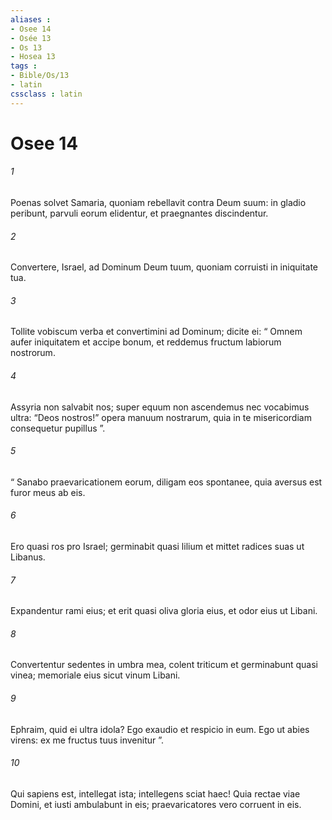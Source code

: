 ```yaml
---
aliases : 
- Osee 14
- Osée 13
- Os 13
- Hosea 13
tags : 
- Bible/Os/13
- latin
cssclass : latin
---
```


# Osee 14

###### 1
Poenas solvet Samaria, quoniam rebellavit contra Deum suum: in gladio peribunt, parvuli eorum elidentur, et praegnantes discindentur.
###### 2
Convertere, Israel, ad Dominum Deum tuum, quoniam corruisti in iniquitate tua.
###### 3
Tollite vobiscum verba et convertimini ad Dominum; dicite ei: “ Omnem aufer iniquitatem et accipe bonum, et reddemus fructum labiorum nostrorum.
###### 4
Assyria non salvabit nos; super equum non ascendemus nec vocabimus ultra: “Deos nostros!” opera manuum nostrarum, quia in te misericordiam consequetur pupillus ”.
###### 5
“ Sanabo praevaricationem eorum, diligam eos spontanee, quia aversus est furor meus ab eis.
###### 6
Ero quasi ros pro Israel; germinabit quasi lilium et mittet radices suas ut Libanus.
###### 7
Expandentur rami eius; et erit quasi oliva gloria eius, et odor eius ut Libani.
###### 8
Convertentur sedentes in umbra mea, colent triticum et germinabunt quasi vinea; memoriale eius sicut vinum Libani.
###### 9
Ephraim, quid ei ultra idola? Ego exaudio et respicio in eum. Ego ut abies virens: ex me fructus tuus invenitur ”.
###### 10
Qui sapiens est, intellegat ista; intellegens sciat haec! Quia rectae viae Domini, et iusti ambulabunt in eis; praevaricatores vero corruent in eis.
